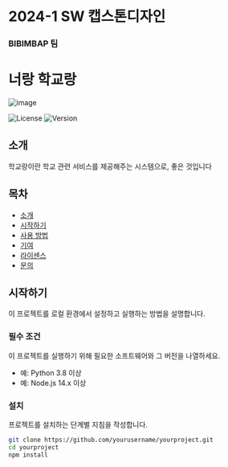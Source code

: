 # 2024-1 SW 캡스톤디자인

### BIBIMBAP 팀

# 너랑 학교랑
![image](https://github.com/withschool/BIBIMBAP_sc24/assets/97661859/8699b392-b3bd-4956-b36f-862c6d14cad8)

![License](https://img.shields.io/badge/license-MIT-blue.svg)
![Version](https://img.shields.io/badge/version-1.0.0-green.svg)

## 소개
학교랑이란 학교 관련 서비스를 제공해주는 시스템으로, 좋은 것입니다

## 목차
- [소개](#소개)
- [시작하기](#시작하기)
- [사용 방법](#사용-방법)
- [기여](#기여)
- [라이센스](#라이센스)
- [문의](#문의)

## 시작하기
이 프로젝트를 로컬 환경에서 설정하고 실행하는 방법을 설명합니다.

### 필수 조건
이 프로젝트를 실행하기 위해 필요한 소프트웨어와 그 버전을 나열하세요.
- 예: Python 3.8 이상
- 예: Node.js 14.x 이상

### 설치
프로젝트를 설치하는 단계별 지침을 작성합니다.
```bash
git clone https://github.com/yourusername/yourproject.git
cd yourproject
npm install

